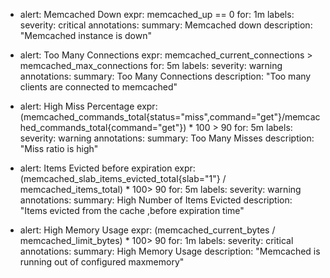   - alert: Memcached Down
    expr: memcached_up == 0
    for: 1m
    labels:
      severity: critical
    annotations:
      summary: Memcached down 
      description: "Memcached instance is down"

- alert: Too Many Connections
    expr: memcached_current_connections > memcached_max_connections
    for: 5m
    labels:
      severity: warning
    annotations:
      summary: Too Many Connections
      description: "Too many clients are connected to memcached"   

- alert: High Miss Percentage
    expr: (memcached_commands_total{status="miss",command="get"}/memcached_commands_total{command="get"}) * 100 > 90
    for: 5m
    labels:
      severity: warning
    annotations:
      summary: Too Many Misses
      description: "Miss ratio is high"  

- alert: Items Evicted before expiration
    expr: (memcached_slab_items_evicted_total{slab="1"} / memcached_items_total) * 100> 90
    for: 5m
    labels:
      severity: warning
    annotations:
      summary: High Number of Items Evicted
      description: "Items evicted from the cache ,before expiration time"

- alert: High Memory Usage
    expr: (memcached_current_bytes / memcached_limit_bytes) * 100> 90
    for: 1m
    labels:
      severity: critical
    annotations:
      summary: High Memory Usage
      description: "Memcached is running out of configured maxmemory"      